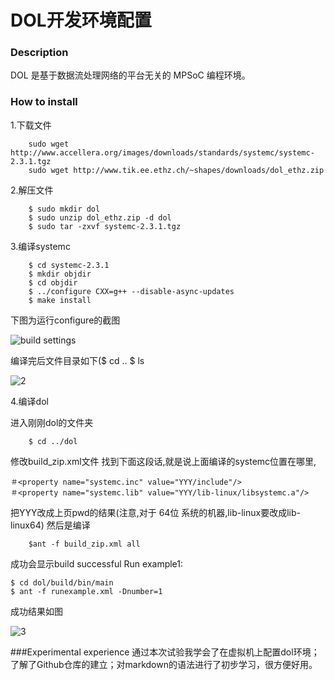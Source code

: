 # DOL开发环境配置
### Description

DOL 是基于数据流处理网络的平台无关的 MPSoC 编程环境。

### How to install

1.下载文件
```
    sudo wget http://www.accellera.org/images/downloads/standards/systemc/systemc-2.3.1.tgz
	sudo wget http://www.tik.ee.ethz.ch/~shapes/downloads/dol_ethz.zip   
```

2.解压文件

```
	$ sudo mkdir dol 
	$ sudo unzip dol_ethz.zip -d dol 
	$ sudo tar -zxvf systemc-2.3.1.tgz
```

3.编译systemc

```
    $ cd systemc-2.3.1
    $ mkdir objdir 
    $ cd objdir
    $ ../configure CXX=g++ --disable-async-updates
    $ make install
```

下图为运行configure的截图

![build settings](http://ooo.0o0.ooo/2016/10/08/57f910b6a0ff3.png)

编译完后文件目录如下($ cd .. $ ls

![2](http://ooo.0o0.ooo/2016/10/08/57f91281a5bea.png)

4.编译dol

进入刚刚dol的文件夹

```
	$ cd ../dol
```

修改build_zip.xml文件 找到下面这段话,就是说上面编译的systemc位置在哪里, 

    ＃<property name="systemc.inc" value="YYY/include"/>
    ＃<property name="systemc.lib" value="YYY/lib-linux/libsystemc.a"/> 

把YYY改成上页pwd的结果(注意,对于 64位 系统的机器,lib-linux要改成lib-linux64)
然后是编译

```
	$ant -f build_zip.xml all
```

成功会显示build successful
Run example1:

```
$ cd dol/build/bin/main
$ ant -f runexample.xml -Dnumber=1
```

成功结果如图

![3](http://ooo.0o0.ooo/2016/10/08/57f91663bd010.png)

###Experimental experience
通过本次试验我学会了在虚拟机上配置dol环境；了解了Github仓库的建立；对markdown的语法进行了初步学习，很方便好用。
